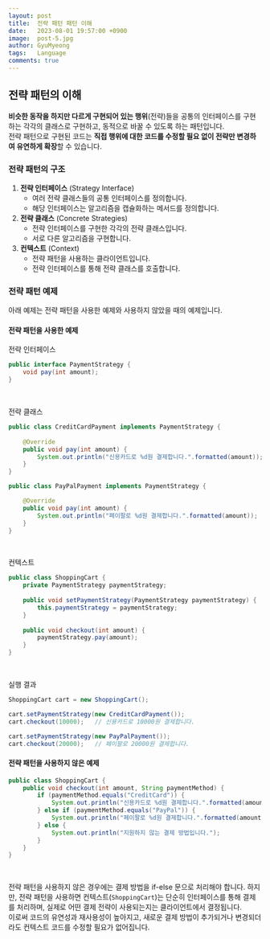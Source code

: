 ```yaml
---
layout:	post
title:  전략 패턴 패턴 이해
date:   2023-08-01 19:57:00 +0900
image:  post-5.jpg
author: GyuMyeong
tags:   Language
comments: true
---
```

## 전략 패턴의 이해

**비슷한 동작을 하지만 다르게 구현되어 있는 행위**(전략)들을 공통의 인터페이스를 구현하는 각각의 클래스로 구현하고, 동적으로 바꿀 수 있도록 하는 패턴입니다. <br/>
전략 패턴으로 구현된 코드는 **직접 행위에 대한 코드를 수정할 필요 없이 전략만 변경하여 유연하게 확장**할 수 있습니다. <br/>

### 전략 패턴의 구조
1. **전략 인터페이스** (Strategy Interface)
    * 여러 전략 클래스들의 공통 인터페이스를 정의합니다.
    * 해당 인터페이스는 알고리즘을 캡슐화하는 메서드를 정의합니다.
2. **전략 클래스** (Concrete Strategies)
    * 전략 인터페이스를 구현한 각각의 전략 클래스입니다.
    * 서로 다른 알고리즘을 구현합니다.
3. **컨텍스트** (Context)
    * 전략 패턴을 사용하는 클라이언트입니다.
    * 전략 인터페이스를 통해 전략 클래스를 호출합니다.

### 전략 패턴 예제

아래 예제는 전략 패턴을 사용한 예제와 사용하지 않았을 때의 예제입니다. <br/>

#### 전략 패턴을 사용한 예제

전략 인터페이스
```java
public interface PaymentStrategy {
	void pay(int amount);
}
```
<br/>

전략 클래스
```java
public class CreditCardPayment implements PaymentStrategy {
	
	@Override
    public void pay(int amount) {
		System.out.println("신용카드로 %d원 결제합니다.".formatted(amount));
    }
}

public class PayPalPayment implements PaymentStrategy {	

	@Override
    public void pay(int amount) {
		System.out.println("페이팔로 %d원 결제합니다.".formatted(amount));
    }
}
```
<br/>

컨텍스트
```java
public class ShoppingCart {
	private PaymentStrategy paymentStrategy;
	
	public void setPaymentStrategy(PaymentStrategy paymentStrategy) {
		this.paymentStrategy = paymentStrategy;
    }
	
	public void checkout(int amount) {
		paymentStrategy.pay(amount);
    }
}
```
<br/>

실행 결과
```java
ShoppingCart cart = new ShoppingCart();

cart.setPaymentStrategy(new CreditCardPayment());
cart.checkout(10000);   // 신용카드로 10000원 결제합니다.

cart.setPaymentStrategy(new PayPalPayment());
cart.checkout(20000);   // 페이팔로 20000원 결제합니다.
```

#### 전략 패턴을 사용하지 않은 예제

```java
public class ShoppingCart {
	public void checkout(int amount, String paymentMethod) {
		if (paymentMethod.equals("CreditCard")) {
			System.out.println("신용카드로 %d원 결제합니다.".formatted(amount));
		} else if (paymentMethod.equals("PayPal")) {
			System.out.println("페이팔로 %d원 결제합니다.".formatted(amount));
		} else {
			System.out.println("지원하지 않는 결제 방법입니다.");
		}
    }
}
```
<br/>

전략 패턴을 사용하지 않은 경우에는 결제 방법을 if-else 문으로 처리해야 합니다. 하지만, 전략 패턴을 사용하면 컨텍스트(`ShoppingCart`)는 단순히 인터페이스를 통해 결제를 처리하며, 실제로 어떤 결제 전략이 사용되는지는 클라이언트에서 결정됩니다. <br/>
이로써 코드의 유연성과 재사용성이 높아지고, 새로운 결제 방법이 추가되거나 변경되더라도 컨텍스트 코드를 수정할 필요가 없어집니다. <br/>

